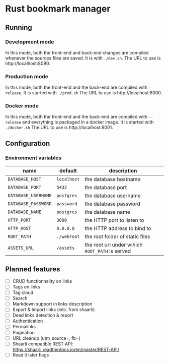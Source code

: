 # Rust bookmark manager

## Running
### Development mode
In this mode, both the front-end and back-end changes are compiled whenever the sources files are saved.
It is with `./dev.sh`. The URL to use is http://localhost:8080.

### Production mode
In this mode, both the front-end and the back-end are compiled with `--release`.
It is started with `./prod.sh` The URL to use is http://localhost:8000.

### Docker mode
In this mode, both the front-end and the back-end are compiled with `--release` and everything is packaged in a docker
image.
It is started with `./docker.sh` The URL to use is http://localhost:8001.

## Configuration
### Environment variables
| name                | default     | description                                     |
|---------------------|-------------|-------------------------------------------------|
| `DATABASE_HOST`     | `localhost` | the database hostname                           |
| `DATABASE_PORT`     | `5432`      | the database port                               |
| `DATABASE_USERNAME` | `postgres`  | the database username                           |
| `DATABASE_PASSWORD` | `password`  | the database password                           |
| `DATABASE_NAME`     | `postgres`  | the database name                               |
| `HTTP_PORT`         | `3000`      | the HTTP port to listen to                      |
| `HTTP_HOST`         | `0.0.0.0`   | the HTTP address to bind to                     |
| `ROOT_PATH`         | `./webroot` | the root folder of static files                 |
| `ASSETS_URL`        | `/assets`   | the root url under wihich `ROOT_PATH` is served | 

## Planned features
* [ ] CRUD functionnality on links
* [ ] Tags on links
* [ ] Tag cloud
* [ ] Search
* [ ] Markdown support in links description
* [ ] Export & Import links (inlc. from shaarli)
* [ ] Dead links detection & report
* [ ] Authentication
* [ ] Permalinks
* [ ] Pagination
* [ ] URL cleanup (utm_source=, fb=)
* [ ] Shaarli compatible REST API: https://shaarli.readthedocs.io/en/master/REST-API/
* [ ] Read it later flags
